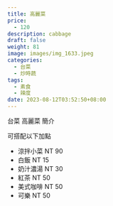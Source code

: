 ```yaml
---
title: 高麗菜
price:
  - 120
description: cabbage
draft: false
weight: 81
image: images/img_1633.jpeg
categories:
  - 台菜
  - 炒時蔬
tags:
  - 素食
  - 辣度
date: 2023-08-12T03:52:50+08:00
---
```


台菜 高麗菜 簡介

可搭配以下加點

- 涼拌小菜  NT 90
- 白飯 NT 15
- 奶汁濃湯 NT 30
- 紅茶  NT 50
- 美式咖啡 NT 50
- 可樂 NT 50
